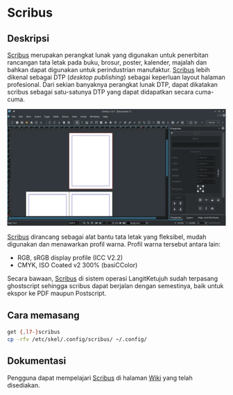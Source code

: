 # Scribus

## Deskripsi

[Scribus] merupakan perangkat lunak yang digunakan untuk penerbitan rancangan tata letak pada buku, brosur, poster, kalender, majalah dan bahkan dapat digunakan untuk perindustrian manufaktur. [Scribus] lebih dikenal sebagai DTP (_desktop publishing_) sebagai keperluan layout halaman profesional. Dari sekian banyaknya perangkat lunak DTP, dapat dikatakan scribus sebagai satu-satunya DTP yang dapat didapatkan secara cuma-cuma.

![Scribus LangitKetujuh OS](../../media/image/scribus-langitketujuh-id.webp)

[Scribus] dirancang sebagai alat bantu tata letak yang fleksibel, mudah digunakan dan menawarkan profil warna. Profil warna tersebut antara lain:

- RGB, sRGB display profile (ICC V2.2)
- CMYK, ISO Coated v2 300% (basiCColor)

Secara bawaan, [Scribus] di sistem operasi LangitKetujuh sudah terpasang ghostscript sehingga scribus dapat berjalan dengan semestinya, baik untuk ekspor ke PDF maupun Postscript.

## Cara memasang

```sh
get {,l7-}scribus
cp -rfv /etc/skel/.config/scribus/ ~/.config/
```

## Dokumentasi

Pengguna dapat mempelajari [Scribus] di halaman [Wiki] yang telah disediakan.

[Scribus]:https://www.scribus.net/
[Wiki]:https://wiki.scribus.net/
